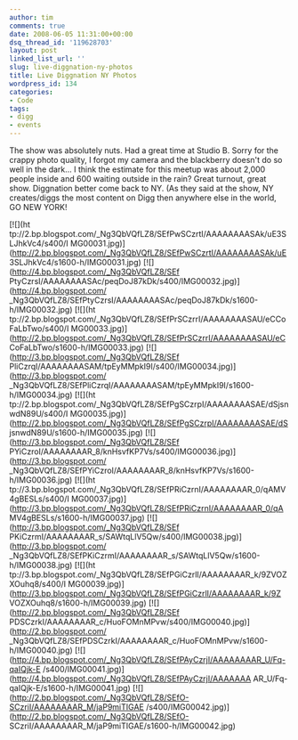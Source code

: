 ```yaml
---
author: tim
comments: true
date: 2008-06-05 11:31:00+00:00
dsq_thread_id: '119628703'
layout: post
linked_list_url: ''
slug: live-diggnation-ny-photos
title: Live Diggnation NY Photos
wordpress_id: 134
categories:
- Code
tags:
- digg
- events
---
```


The show was absolutely nuts. Had a great time at Studio B. Sorry for the
crappy photo quality, I forgot my camera and the blackberry doesn't do so well
in the dark... I think the estimate for this meetup was about 2,000 people
inside and 600 waiting outside in the rain? Great turnout, great show.
Diggnation better come back to NY. (As they said at the show, NY creates/diggs
the most content on Digg then anywhere else in the world, GO NEW YORK! 

[![](ht
tp://2.bp.blogspot.com/_Ng3QbVQfLZ8/SEfPwSCzrtI/AAAAAAAASAk/uE3SLJhkVc4/s400/I
MG00031.jpg)](http://2.bp.blogspot.com/_Ng3QbVQfLZ8/SEfPwSCzrtI/AAAAAAAASAk/uE
3SLJhkVc4/s1600-h/IMG00031.jpg) [![](http://4.bp.blogspot.com/_Ng3QbVQfLZ8/SEf
PtyCzrsI/AAAAAAAASAc/peqDoJ87kDk/s400/IMG00032.jpg)](http://4.bp.blogspot.com/
_Ng3QbVQfLZ8/SEfPtyCzrsI/AAAAAAAASAc/peqDoJ87kDk/s1600-h/IMG00032.jpg) [![](ht
tp://2.bp.blogspot.com/_Ng3QbVQfLZ8/SEfPrSCzrrI/AAAAAAAASAU/eCCoFaLbTwo/s400/I
MG00033.jpg)](http://2.bp.blogspot.com/_Ng3QbVQfLZ8/SEfPrSCzrrI/AAAAAAAASAU/eC
CoFaLbTwo/s1600-h/IMG00033.jpg) [![](http://3.bp.blogspot.com/_Ng3QbVQfLZ8/SEf
PliCzrqI/AAAAAAAASAM/tpEyMMpkI9I/s400/IMG00034.jpg)](http://3.bp.blogspot.com/
_Ng3QbVQfLZ8/SEfPliCzrqI/AAAAAAAASAM/tpEyMMpkI9I/s1600-h/IMG00034.jpg) [![](ht
tp://2.bp.blogspot.com/_Ng3QbVQfLZ8/SEfPgSCzrpI/AAAAAAAASAE/dSjsnwdN89U/s400/I
MG00035.jpg)](http://2.bp.blogspot.com/_Ng3QbVQfLZ8/SEfPgSCzrpI/AAAAAAAASAE/dS
jsnwdN89U/s1600-h/IMG00035.jpg) [![](http://3.bp.blogspot.com/_Ng3QbVQfLZ8/SEf
PYiCzroI/AAAAAAAAR_8/knHsvfKP7Vs/s400/IMG00036.jpg)](http://3.bp.blogspot.com/
_Ng3QbVQfLZ8/SEfPYiCzroI/AAAAAAAAR_8/knHsvfKP7Vs/s1600-h/IMG00036.jpg) [![](ht
tp://3.bp.blogspot.com/_Ng3QbVQfLZ8/SEfPRiCzrnI/AAAAAAAAR_0/qAMV4gBESLs/s400/I
MG00037.jpg)](http://3.bp.blogspot.com/_Ng3QbVQfLZ8/SEfPRiCzrnI/AAAAAAAAR_0/qA
MV4gBESLs/s1600-h/IMG00037.jpg) [![](http://3.bp.blogspot.com/_Ng3QbVQfLZ8/SEf
PKiCzrmI/AAAAAAAAR_s/SAWtqLlV5Qw/s400/IMG00038.jpg)](http://3.bp.blogspot.com/
_Ng3QbVQfLZ8/SEfPKiCzrmI/AAAAAAAAR_s/SAWtqLlV5Qw/s1600-h/IMG00038.jpg) [![](ht
tp://3.bp.blogspot.com/_Ng3QbVQfLZ8/SEfPGiCzrlI/AAAAAAAAR_k/9ZVOZXOuhq8/s400/I
MG00039.jpg)](http://3.bp.blogspot.com/_Ng3QbVQfLZ8/SEfPGiCzrlI/AAAAAAAAR_k/9Z
VOZXOuhq8/s1600-h/IMG00039.jpg) [![](http://2.bp.blogspot.com/_Ng3QbVQfLZ8/SEf
PDSCzrkI/AAAAAAAAR_c/HuoFOMnMPvw/s400/IMG00040.jpg)](http://2.bp.blogspot.com/
_Ng3QbVQfLZ8/SEfPDSCzrkI/AAAAAAAAR_c/HuoFOMnMPvw/s1600-h/IMG00040.jpg)
[![](http://4.bp.blogspot.com/_Ng3QbVQfLZ8/SEfPAyCzrjI/AAAAAAAAR_U/Fq-qaIQjk-E
/s400/IMG00041.jpg)](http://4.bp.blogspot.com/_Ng3QbVQfLZ8/SEfPAyCzrjI/AAAAAAA
AR_U/Fq-qaIQjk-E/s1600-h/IMG00041.jpg)
[![](http://2.bp.blogspot.com/_Ng3QbVQfLZ8/SEfO-SCzriI/AAAAAAAAR_M/jaP9miTIGAE
/s400/IMG00042.jpg)](http://2.bp.blogspot.com/_Ng3QbVQfLZ8/SEfO-
SCzriI/AAAAAAAAR_M/jaP9miTIGAE/s1600-h/IMG00042.jpg)